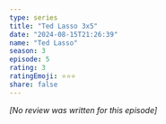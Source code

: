 ```yaml
---
type: series
title: "Ted Lasso 3x5"
date: "2024-08-15T21:26:39"
name: "Ted Lasso"
season: 3
episode: 5
rating: 3
ratingEmoji: ⭐️⭐️⭐️
share: false
---
```


*[No review was written for this episode]*
